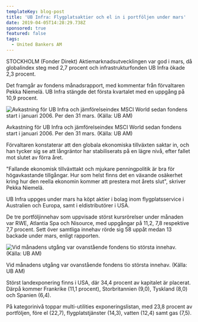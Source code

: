 ```yaml
---
templateKey: blog-post
title: 'UB Infra: Flygplatsaktier och el in i portföljen under mars'
date: 2019-04-05T14:28:29.738Z
sponsored: true
featured: false
tags:
  - United Bankers AM
---
```

STOCKHOLM (Fonder Direkt) Aktiemarknadsutvecklingen var god i mars, då globalindex steg med 2,7 procent och infrastrukturfonden UB Infra ökade 2,3 procent.

Det framgår av fondens månadsrapport, med kommentar från förvaltaren Pekka Niemelä. UB Infra stängde det första kvartalet med en uppgång på 10,9 procent.

![Avkastning för UB Infra och jämförelseindex MSCI World sedan fondens start i januari 2006. Per den 31 mars. (Källa: UB AM)](/img/ub5apr.png)

<span class="image-caption">Avkastning för UB Infra och jämförelseindex MSCI World sedan fondens start i januari 2006. Per den 31 mars. (Källa: UB AM)</span>

Förvaltaren konstaterar att den globala ekonomiska tillväxten saktar in, och han tycker sig se att långräntor har stabiliserats på en lägre nivå, efter fallet mot slutet av förra året.



"Fallande ekonomisk tillväxttakt och mjukare penningpolitik är bra för högavkastande tillgångar. Hur som helst finns det en växande osäkerhet kring hur den reella ekonomin kommer att prestera mot årets slut", skriver Pekka Niemelä.



UB Infra uppges under mars ha köpt aktier i bolag inom flygplatsservice i Australien och Europa, samt i eldistributörer i USA.



De tre portföljinnehav som uppvisade störst kursrörelser under månaden var RWE, Atlantia Spa och Nisource, med uppgångar på 11,2, 7,8 respektive 7,7 procent. Sett över samtliga innehav rörde sig 58 uppåt medan 13 backade under mars, enligt rapporten.

![Vid månadens utgång var ovanstående fondens tio största innehav. (Källa: UB AM)](/img/ub5apr2.png)

<span class="image-caption">Vid månadens utgång var ovanstående fondens tio största innehav. (Källa: UB AM)</span>

Störst landexponering finns i USA, där 34,4 procent av kapitalet är placerat. Därpå kommer Frankrike (11,1 procent), Storbritannien (9,0), Tyskland (8,0) och Spanien (6,4).



På kategorinivå toppar multi-utilities exponeringslistan, med 23,8 procent av portföljen, före el (22,7), flygplatstjänster (14,3), vatten (12,4) samt gas (7,5).
